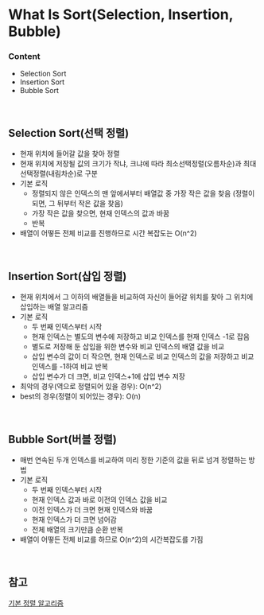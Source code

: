 # What Is Sort(Selection, Insertion, Bubble)
### Content
- Selection Sort
- Insertion Sort
- Bubble Sort

<br/>

## Selection Sort(선택 정렬)
- 현재 위치에 들어갈 값을 찾아 정렬
- 현재 위치에 저장될 값의 크기가 작냐, 크냐에 따라 최소선택정렬(오름차순)과 최대선택정렬(내림차순)로 구분
- 기본 로직
    - 정렬되지 않은 인덱스의 맨 앞에서부터 배열값 중 가장 작은 값을 찾음 (정렬이 되면, 그 뒤부터 작은 값을 찾음)
    - 가장 작은 값을 찾으면, 현재 인덱스의 값과 바꿈
    - 반복
- 배열이 어떻든 전체 비교를 진행하므로 시간 복잡도는 O(n^2)

<br/>

## Insertion Sort(삽입 정렬)
- 현재 위치에서 그 이하의 배열들을 비교하여 자신이 들어갈 위치를 찾아 그 위치에 삽입하는 배열 알고리즘
- 기본 로직
    - 두 번째 인덱스부터 시작
    - 현재 인덱스는 별도의 변수에 저장하고 비교 인덱스를 현재 인덱스 -1로 잡음
    - 별도로 저장해 둔 삽입을 위한 변수와 비교 인덱스의 배열 값을 비교
    - 삽입 변수의 값이 더 작으면, 현재 인덱스로 비교 인덱스의 값을 저장하고 비교 인덱스를 -1하여 비교 반복
    - 삽입 변수가 더 크면, 비교 인덱스+1에 삽입 변수 저장
- 최악의 경우(역으로 정렬되어 있을 경우): O(n^2)
- best의 경우(정렬이 되어있는 경우): O(n)

<br/>

## Bubble Sort(버블 정렬)
- 매번 연속된 두개 인덱스를 비교하여 미리 정한 기준의 값을 뒤로 넘겨 정렬하는 방법
- 기본 로직
    - 두 번째 인덱스부터 시작
    - 현재 인덱스 값과 바로 이전의 인덱스 값을 비교
    - 이전 인덱스가 더 크면 현재 인덱스와 바꿈
    - 현재 인덱스가 더 크면 넘어감
    - 전체 배열의 크기만큼 순환 반복
- 배열이 어떻든 전체 비교를 하므로 O(n^2)의 시간복잡도를 가짐

<br/>

## 참고
[기본 정렬 알고리즘](https://hsp1116.tistory.com/33)
